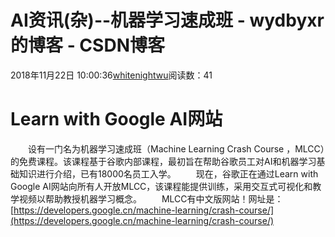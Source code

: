 # AI资讯(杂)--机器学习速成班 - wydbyxr的博客 - CSDN博客
2018年11月22日 10:00:36[whitenightwu](https://me.csdn.net/wydbyxr)阅读数：41
# Learn with Google AI网站
  设有一门名为机器学习速成班（Machine Learning Crash Course ，MLCC）的免费课程。该课程基于谷歌内部课程，最初旨在帮助谷歌员工对AI和机器学习基础知识进行介绍，已有18000名员工入学。
  现在，谷歌正在通过Learn with Google AI网站向所有人开放MLCC，该课程能提供训练，采用交互式可视化和教学视频以帮助教授机器学习概念。
  MLCC有中文版网站！网址是：[https://developers.google.cn/machine-learning/crash-course/](https://developers.google.cn/machine-learning/crash-course/)
